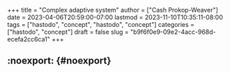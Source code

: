 +++
title = "Complex adaptive system"
author = ["Cash Prokop-Weaver"]
date = 2023-04-06T20:59:00-07:00
lastmod = 2023-11-10T10:35:11-08:00
tags = ["hastodo", "concept", "hastodo", "concept"]
categories = ["hastodo", "concept"]
draft = false
slug = "b9f6f0e9-09e2-4acc-968d-ecefa2cc6ca1"
+++

## :noexport: {#noexport}
